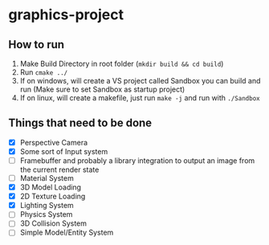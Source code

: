 # graphics-project

## How to run
1. Make Build Directory in root folder (`mkdir build && cd build`)
2. Run `cmake ../`
3. If on windows, will create a VS project called Sandbox you can build and run (Make sure to set Sandbox as startup project)
4. If on linux, will create a makefile, just run `make -j` and run with `./Sandbox`

## Things that need to be done
- [X] Perspective Camera
- [X] Some sort of Input system
- [ ] Framebuffer and probably a library integration to output an image from the current render state
- [ ] Material System
- [X] 3D Model Loading
- [X] 2D Texture Loading
- [X] Lighting System
- [ ] Physics System
- [ ] 3D Collision System
- [ ] Simple Model/Entity System